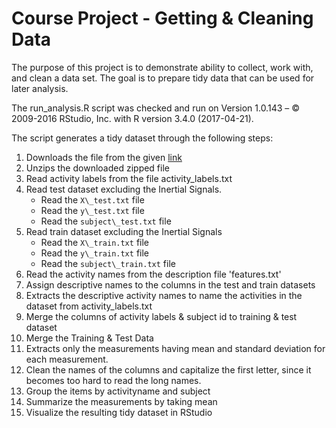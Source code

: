 # Course Project - Getting & Cleaning Data

The purpose of this project is to demonstrate ability to collect, work with, and clean a data set. The goal is to prepare tidy data that can be used for later analysis.

The run_analysis.R script was checked and run on Version 1.0.143 – © 2009-2016 RStudio, Inc. with R version 3.4.0 (2017-04-21).

The script generates a tidy dataset through the following steps:

1. Downloads the file from the given [link](https://d396qusza40orc.cloudfront.net/getdata%2Fprojectfiles%2FUCI%20HAR%20Dataset.zip)
2. Unzips the downloaded zipped file
3. Read activity labels from the file activity\_labels.txt
4. Read test dataset excluding the Inertial Signals. 
	* Read the `X\_test.txt` file
	* Read the `y\_test.txt` file
	* Read the `subject\_test.txt` file
5. Read train dataset excluding the Inertial Signals
	* Read the `X\_train.txt` file
	* Read the `y\_train.txt` file
	* Read the `subject\_train.txt` file
6. Read the activity names from the description file 'features.txt'
7. Assign descriptive names to the columns in the test and train datasets
8. Extracts the descriptive activity names to name the activities in the dataset from activity\_labels.txt
9. Merge the columns of activity labels & subject id to training & test dataset
10. Merge the Training & Test Data
11. Extracts only the measurements having mean and standard deviation for each measurement.
12. Clean the names of the columns and capitalize the first letter, since it becomes too hard to read the long names.
13. Group the items by activityname and subject
14. Summarize the measurements by taking mean
15. Visualize the resulting tidy dataset in RStudio